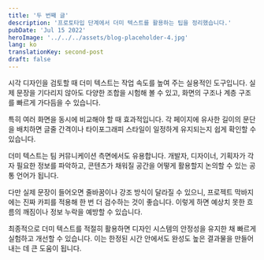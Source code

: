 ```yaml
---
title: '두 번째 글'
description: '프로토타입 단계에서 더미 텍스트를 활용하는 팁을 정리했습니다.'
pubDate: 'Jul 15 2022'
heroImage: '../../../assets/blog-placeholder-4.jpg'
lang: ko
translationKey: second-post
draft: false
---
```


시각 디자인을 검토할 때 더미 텍스트는 작업 속도를 높여 주는 실용적인 도구입니다. 실제 문장을 기다리지 않아도 다양한 조합을 시험해 볼 수 있고, 화면의 구조나 계층 구조를 빠르게 가다듬을 수 있습니다.

특히 여러 화면을 동시에 비교해야 할 때 효과적입니다. 각 페이지에 유사한 길이의 문단을 배치하면 글줄 간격이나 타이포그래피 스타일이 일정하게 유지되는지 쉽게 확인할 수 있습니다.

더미 텍스트는 팀 커뮤니케이션 측면에서도 유용합니다. 개발자, 디자이너, 기획자가 각자 필요한 정보를 파악하고, 콘텐츠가 채워질 공간을 어떻게 활용할지 논의할 수 있는 공통 언어가 됩니다.

다만 실제 문장이 들어오면 줄바꿈이나 강조 방식이 달라질 수 있으니, 프로젝트 막바지에는 진짜 카피를 적용해 한 번 더 검수하는 것이 좋습니다. 이렇게 하면 예상치 못한 흐름의 깨짐이나 정보 누락을 예방할 수 있습니다.

최종적으로 더미 텍스트를 적절히 활용하면 디자인 시스템의 안정성을 유지한 채 빠르게 실험하고 개선할 수 있습니다. 이는 한정된 시간 안에서도 완성도 높은 결과물을 만들어 내는 데 큰 도움이 됩니다.
